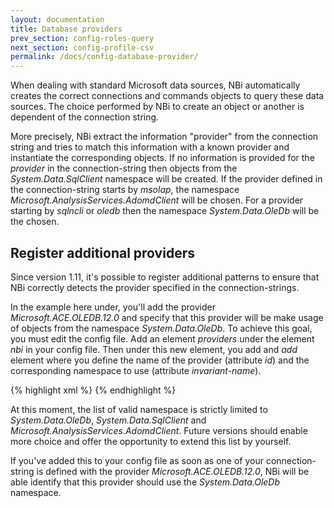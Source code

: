 ```yaml
---
layout: documentation
title: Database providers
prev_section: config-roles-query
next_section: config-profile-csv
permalink: /docs/config-database-provider/
---
```

When dealing with standard Microsoft data sources, NBi automatically creates the correct connections and commands objects to query these data sources. The choice performed by NBi to create an object or another is dependent of the connection string.

More precisely, NBi extract the information "provider" from the connection string and tries to match this information with a known provider and instantiate the corresponding objects. If no information is provided for the *provider* in the connection-string then objects from the *System.Data.SqlClient* namespace will be created. If the provider defined in the connection-string starts by *msolap*, the namespace *Microsoft.AnalysisServices.AdomdClient* will be chosen. For a provider starting by *sqlncli* or *oledb* then the namespace *System.Data.OleDb* will be the chosen.

## Register additional providers
Since version 1.11, it's possible to register additional patterns to ensure that NBi correctly detects the provider specified in the connection-strings.

In the example here under, you'll add the provider *Microsoft.ACE.OLEDB.12.0* and specify that this provider will be make usage of objects from the namespace *System.Data.OleDb*. To achieve this goal, you must edit the config file. Add an element *providers* under the element *nbi* in your config file. Then under this new element, you add and *add* element where you define the name of the provider (attribute *id*) and the corresponding namespace to use (attribute *invariant-name*).

{% highlight xml %}
<nbi testSuite="...">
  <providers>
    <add id="Microsoft.ACE.OLEDB.12.0" invariant-name="System.Data.OleDb"/>
  </providers>
</nbi>
{% endhighlight %}

At this moment, the list of valid namespace is strictly limited to *System.Data.OleDb*, *System.Data.SqlClient* and *Microsoft.AnalysisServices.AdomdClient*. Future versions should enable more choice and offer the opportunity to extend this list by yourself.

If you've added this to your config file as soon as one of your connection-string is defined with the provider *Microsoft.ACE.OLEDB.12.0*, NBi will be able identify that this provider should use the *System.Data.OleDb* namespace.
